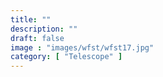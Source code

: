 ```yaml
---
title: ""
description: ""
draft: false
image : "images/wfst/wfst17.jpg"
category: [ "Telescope" ]
---
```

